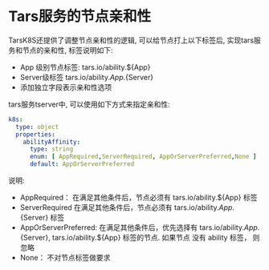 
# Tars服务的节点亲和性

TarsK8S还提供了调整节点亲和性的逻辑, 可以给节点打上以下标签后, 实现tars服务和节点的亲和性, 标签说明如下:
- App 级别节点标签: tars.io/ability.${App}
- Server级标签  tars.io/ability.${App}.${Server}
- 添加独立字段表示亲和性选项

tars服务tserver中, 可以使用如下方式来指定亲和性: 
```yaml
k8s:
  type: object
  properties:
    abilityAffinity:
      type: string
      enum: [ AppRequired,ServerRequired, AppOrServerPreferred,None ]
      default: AppOrServerPreferred
```

说明:
- AppRequired：            在满足其他条件后，节点必须有 tars.io/ability.${App} 标签
- ServerRequired           在满足其他条件后，节点必须有 tars.io/ability.${App}.${Server} 标签
- AppOrServerPreferred:    在满足其他条件后，优先选择有 tars.io/ability.${App}.${Server}, tars.io/ability.${App} 标签的节点. 如果节点 没有 ability 标签， 则忽略
- None： 不对节点标签做要求


